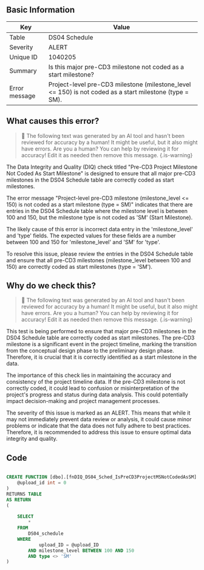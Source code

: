 ## Basic Information
| Key         | Value          |
|-------------|----------------|
| Table       | DS04 Schedule |
| Severity    | ALERT |
| Unique ID   | 1040205   |
| Summary     | Is this major pre-CD3 milestone not coded as a start milestone? |
| Error message | Project-level pre-CD3 milestone (milestone_level <= 150) is not coded as a start milestone (type = SM). |

## What causes this error?

> :robot: The following text was generated by an AI tool and hasn't been reviewed for accuracy by a human! It might be useful, but it also might have errors. Are you a human? You can help by reviewing it for accuracy! Edit it as needed then remove this message.
{.is-warning}

The Data Integrity and Quality (DIQ) check titled "Pre-CD3 Project Milestone Not Coded As Start Milestone" is designed to ensure that all major pre-CD3 milestones in the DS04 Schedule table are correctly coded as start milestones. 

The error message "Project-level pre-CD3 milestone (milestone_level <= 150) is not coded as a start milestone (type = SM)" indicates that there are entries in the DS04 Schedule table where the milestone level is between 100 and 150, but the milestone type is not coded as 'SM' (Start Milestone). 

The likely cause of this error is incorrect data entry in the 'milestone_level' and 'type' fields. The expected values for these fields are a number between 100 and 150 for 'milestone_level' and 'SM' for 'type'. 

To resolve this issue, please review the entries in the DS04 Schedule table and ensure that all pre-CD3 milestones (milestone_level between 100 and 150) are correctly coded as start milestones (type = 'SM').
## Why do we check this?

> :robot: The following text was generated by an AI tool and hasn't been reviewed for accuracy by a human! It might be useful, but it also might have errors. Are you a human? You can help by reviewing it for accuracy! Edit it as needed then remove this message.
{.is-warning}

This test is being performed to ensure that major pre-CD3 milestones in the DS04 Schedule table are correctly coded as start milestones. The pre-CD3 milestone is a significant event in the project timeline, marking the transition from the conceptual design phase to the preliminary design phase. Therefore, it is crucial that it is correctly identified as a start milestone in the data.

The importance of this check lies in maintaining the accuracy and consistency of the project timeline data. If the pre-CD3 milestone is not correctly coded, it could lead to confusion or misinterpretation of the project's progress and status during data analysis. This could potentially impact decision-making and project management processes.

The severity of this issue is marked as an ALERT. This means that while it may not immediately prevent data review or analysis, it could cause minor problems or indicate that the data does not fully adhere to best practices. Therefore, it is recommended to address this issue to ensure optimal data integrity and quality.
## Code

```sql

CREATE FUNCTION [dbo].[fnDIQ_DS04_Sched_IsPreCD3ProjectMSNotCodedAsSM] (
	@upload_id int = 0
)
RETURNS TABLE
AS RETURN
(
	
	SELECT
		*
	FROM
		DS04_schedule
	WHERE
			upload_ID = @upload_ID
		AND	milestone_level BETWEEN 100 AND 150
		AND type <> 'SM'
)
```
